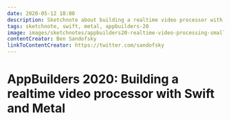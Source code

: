 ```yaml
---
date: 2020-05-12 18:00
description: Sketchnote about building a realtime video processor with Swift and Metal from AppBuilders 2020 (online conference)
tags: sketchnote, swift, metal, appbuilders-20
image: images/sketchnotes/appbuilders20-realtime-video-processing-small.jpg
contentCreator: Ben Sandofsky
linkToContentCreator: https://twitter.com/sandofsky
---
```


# AppBuilders 2020: Building a realtime video processor with Swift and Metal
